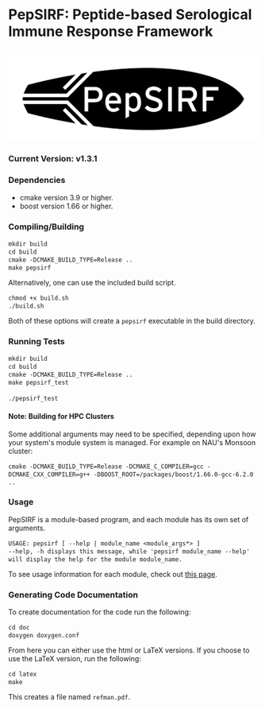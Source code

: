 # PepSIRF: Peptide-based Serological Immune Response Framework

<img src="./img/logo.png" alt="Your image title" width="1024"/>


### Current Version: v1.3.1

### Dependencies
- cmake version 3.9 or higher.
- boost version 1.66 or higher.

### Compiling/Building
```
mkdir build
cd build
cmake -DCMAKE_BUILD_TYPE=Release ..
make pepsirf
```

Alternatively, one can use the included build script.
```
chmod +x build.sh
./build.sh
```
Both of these options will create a ```pepsirf``` executable in the build directory.

### Running Tests
```
mkdir build
cd build
cmake -DCMAKE_BUILD_TYPE=Release ..
make pepsirf_test

./pepsirf_test
```
#### Note: Building for HPC Clusters
Some additional arguments may need to be specified, depending upon how your system's
module system is managed. For example on NAU's Monsoon cluster:
```
cmake -DCMAKE_BUILD_TYPE=Release -DCMAKE_C_COMPILER=gcc -DCMAKE_CXX_COMPILER=g++ -DBOOST_ROOT=/packages/boost/1.66.0-gcc-6.2.0 ..
```

### Usage
PepSIRF is a module-based program, and each module has its own set of arguments.
```
USAGE: pepsirf [ --help | module_name <module_args*> ]
--help, -h displays this message, while 'pepsirf module_name --help' will display the help for the module module_name.
```
To see usage information for each module, check out [this page](doc/module_readme).

### Generating Code Documentation
To create documentation for the code run the following:
```
cd doc
doxygen doxygen.conf
```
From here you can either use the html or LaTeX versions.
If you choose to use the LaTeX version, run the following:
```
cd latex
make
```
This creates a file named ```refman.pdf```.

